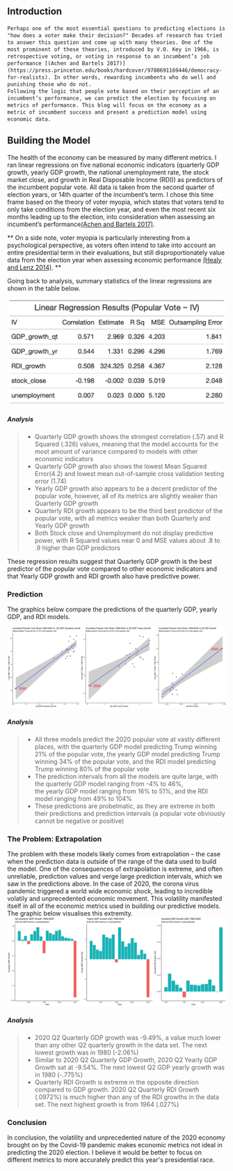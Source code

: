 ## Introduction

 	Perhaps one of the most essential questions to predicting elections is "how does a voter make their decision?" Decades of research has tried to answer this question and come up with many theories. One of the most prominent of these theories, introduced by V.O. Key in 1966, is retrospective voting, or voting in response to an incumbent’s job performance [(Achen and Bartels 2017)](https://press.princeton.edu/books/hardcover/9780691169446/democracy-for-realists). In other words, rewarding incumbents who do well and punishing those who do not. 
	Following the logic that people vote based on their perception of an incumbent’s performance, we can predict the election by focusing on metrics of performance. This blog will focus on the economy as a metric of incumbent success and present a prediction model using economic data.
  
## Building the Model

  The health of the economy can be measured by many different metrics. I ran linear regressions on five national economic indicators (quarterly GDP growth, yearly GDP growth, the national unemployment rate, the stock market close, and growth in Real Disposable Income (RDI)) as predictors of the incumbent popular vote. All data is taken from the second quarter of election years, or 14th quarter of the incumbent’s term. I chose this time frame based on the theory of voter myopia, which states that voters tend to only take conditions from the election year, and even the  most recent six months leading up to the election, into consideration when assessing an incumbent’s performance[(Achen and Bartels 2017)](https://press.princeton.edu/books/hardcover/9780691169446/democracy-for-realists). 
  
  ** On a side note, voter myopia is particularly interesting from a psychological perspective, as voters often intend to take into account an entire presidential term in their evaluations, but still disproportionately value data from the election year when assessing economic performance [(Healy and Lenz 2014)](https://onlinelibrary-wiley-com.ezp-prod1.hul.harvard.edu/doi/pdfdirect/10.1111/ajps.12053). **
  
  Going back to analysis, summary statistics of the linear regressions are shown in the table below.  
  
  ![picture](Gov1347-master/figures/regression_table.png)
  
##### Analysis

> - Quarterly GDP growth shows the strongest correlation (.57) and R Squared (.326) values, meaning that the model accounts for the most amount of variance compared to models with other economic indicators 
> - Quarterly GDP growth also shows the lowest Mean Squared Error(4.2) and lowest mean out-of-sample cross validation testing error (1.74)
> - Yearly GDP growth also appears to be a decent predictor of the popular vote, however, all of its metrics are slightly weaker than Quarterly GDP growth
> - Quarterly RDI growth appears to be the third best predictor of the popular vote, with all metrics weaker than both Quarterly and Yearly GDP growth
> - Both Stock close and Unemployment do not display predictive power, with R Squared values near 0 and MSE values about .8 to .9 higher than GDP predictors 

These regression results suggest that Quarterly GDP growth is the best predictor of the popular vote compared to other economic indicators and that Yearly GDP growth and RDI growth also have predictive power. 

### Prediction

The graphics below compare the predictions of the quarterly GDP, yearly GDP, and RDI models. 

![picture](Gov1347-master/figures/predictions_plot_3.png)


##### Analysis

> - All three models predict the 2020 popular vote at vastly different places, with the quarterly GDP model predicting Trump winning 21% of the popular vote, the yearly GDP model predicting Trump winning 34% of the popular vote, and the RDI model predicting Trump winning 80% of the popular vote 
> - The prediction intervals from all the models are quite large, with the quarterly GDP model ranging from -4% to 46%,  
the yearly GDP model ranging from 16% to 51%, and the RDI model ranging from 49% to 104%
> - These predictions are probelmatic, as they are extreme in both their predictions and prediction intervals (a popular vote obviously cannot be negative or positive) 

### The Problem: Extrapolation
The problem with these models likely comes from extrapolation – the case when the prediction data is outside of the range of the data used to build the model. One of the consequences of extrapolation is extreme, and often unreliable, prediction values and verge large prediction intervals, which we saw in the predictions above. 
In the case of 2020, the corona virus pandemic triggered a world wide economic shock, leading to incredible volatily and unprecedented economic movement. This volatility manifested itself in all of the economic metrics used in building our predictive models. 
The graphic below visualises this extremity. 
![picture](Gov1347-master/figures/extrapolation_plots.png)

##### Analysis

> - 2020 Q2 Quarterly GDP growth was -9.49%, a value much lower than any other Q2 quarterly growth in the data set. The next lowest growth was in 1980 (-2.06%)
> - Similar to 2020 Q2 Quarterly GDP Growth, 2020 Q2 Yearly GDP Growth sat at -9.54%. The next lowest Q2 GDP yearly growth was in 1980 (-.775%)
> - Quarterly RDI Growth is extreme in the opposite direction compared to GDP growth. 2020 Q2 Quarterly RDI Growth (.0972%) is much higher than any of the RDI growths in the data set. The next highest growth is from 1964 (.027%)


### Conclusion
In conclusion, the volatility and unprecedented nature of the 2020 economy brought on by the Covid-19 pandemic makes economic metrics not ideal in predicting the 2020 election. I believe it would be better to focus on different metrics to more accurately predict this year's presidential race. 


